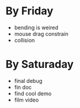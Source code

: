# By Friday

- bending is weired
- mouse drag constrain
- collision

# By Saturaday

- final debug
- fin doc
- find cool demo
- film video

